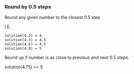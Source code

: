 ### Round by 0.5 steps

Round any given number to the closest 0.5 step

I.E.
```
solution(4.2) = 4
solution(4.3) = 4.5
solution(4.6) = 4.5
solution(4.8) = 5
```
Round up if number is as close to previous and next 0.5 steps.

solution(4.75) == 5
